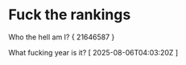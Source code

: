 # Fuck the rankings

Who the hell am I?
{ 21646587 }

What fucking year is it?
[ 2025-08-06T04:03:20Z ]
